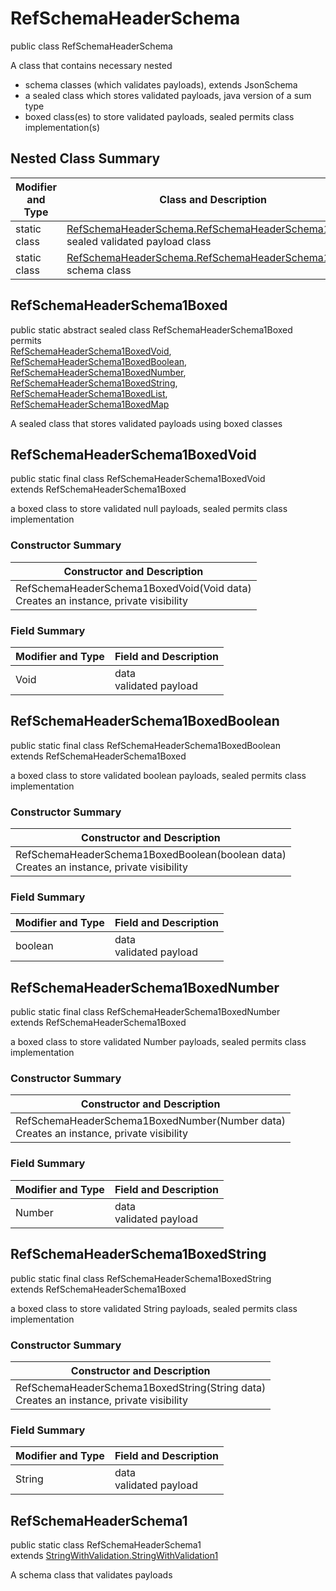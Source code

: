 # RefSchemaHeaderSchema
public class RefSchemaHeaderSchema

A class that contains necessary nested
- schema classes (which validates payloads), extends JsonSchema
- a sealed class which stores validated payloads, java version of a sum type
- boxed class(es) to store validated payloads, sealed permits class implementation(s)

## Nested Class Summary
| Modifier and Type | Class and Description |
| ----------------- | ---------------------- |
| static class | [RefSchemaHeaderSchema.RefSchemaHeaderSchema1Boxed](#refschemaheaderschema1boxed)<br> sealed validated payload class |
| static class | [RefSchemaHeaderSchema.RefSchemaHeaderSchema1](#refschemaheaderschema1)<br> schema class |

## RefSchemaHeaderSchema1Boxed
public static abstract sealed class RefSchemaHeaderSchema1Boxed<br>
permits<br>
[RefSchemaHeaderSchema1BoxedVoid](#refschemaheaderschema1boxedvoid),
[RefSchemaHeaderSchema1BoxedBoolean](#refschemaheaderschema1boxedboolean),
[RefSchemaHeaderSchema1BoxedNumber](#refschemaheaderschema1boxednumber),
[RefSchemaHeaderSchema1BoxedString](#refschemaheaderschema1boxedstring),
[RefSchemaHeaderSchema1BoxedList](#refschemaheaderschema1boxedlist),
[RefSchemaHeaderSchema1BoxedMap](#refschemaheaderschema1boxedmap)

A sealed class that stores validated payloads using boxed classes

## RefSchemaHeaderSchema1BoxedVoid
public static final class RefSchemaHeaderSchema1BoxedVoid<br>
extends RefSchemaHeaderSchema1Boxed

a boxed class to store validated null payloads, sealed permits class implementation

### Constructor Summary
| Constructor and Description |
| --------------------------- |
| RefSchemaHeaderSchema1BoxedVoid(Void data)<br>Creates an instance, private visibility |

### Field Summary
| Modifier and Type | Field and Description |
| ----------------- | ---------------------- |
| Void | data<br>validated payload |

## RefSchemaHeaderSchema1BoxedBoolean
public static final class RefSchemaHeaderSchema1BoxedBoolean<br>
extends RefSchemaHeaderSchema1Boxed

a boxed class to store validated boolean payloads, sealed permits class implementation

### Constructor Summary
| Constructor and Description |
| --------------------------- |
| RefSchemaHeaderSchema1BoxedBoolean(boolean data)<br>Creates an instance, private visibility |

### Field Summary
| Modifier and Type | Field and Description |
| ----------------- | ---------------------- |
| boolean | data<br>validated payload |

## RefSchemaHeaderSchema1BoxedNumber
public static final class RefSchemaHeaderSchema1BoxedNumber<br>
extends RefSchemaHeaderSchema1Boxed

a boxed class to store validated Number payloads, sealed permits class implementation

### Constructor Summary
| Constructor and Description |
| --------------------------- |
| RefSchemaHeaderSchema1BoxedNumber(Number data)<br>Creates an instance, private visibility |

### Field Summary
| Modifier and Type | Field and Description |
| ----------------- | ---------------------- |
| Number | data<br>validated payload |

## RefSchemaHeaderSchema1BoxedString
public static final class RefSchemaHeaderSchema1BoxedString<br>
extends RefSchemaHeaderSchema1Boxed

a boxed class to store validated String payloads, sealed permits class implementation

### Constructor Summary
| Constructor and Description |
| --------------------------- |
| RefSchemaHeaderSchema1BoxedString(String data)<br>Creates an instance, private visibility |

### Field Summary
| Modifier and Type | Field and Description |
| ----------------- | ---------------------- |
| String | data<br>validated payload |

## RefSchemaHeaderSchema1
public static class RefSchemaHeaderSchema1<br>
extends [StringWithValidation.StringWithValidation1](../../../components/schemas/StringWithValidation.md#stringwithvalidation1)

A schema class that validates payloads
